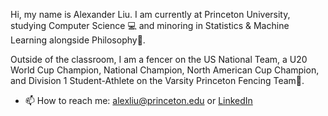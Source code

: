 Hi, my name is Alexander Liu. I am currently at Princeton University, studying Computer Science 💻 and minoring in Statistics & Machine Learning alongside Philosophy📖. 

Outside of the classroom, I am a fencer on the US National Team, a U20 World Cup Champion, National Champion, North American Cup Champion, and Division 1 Student-Athlete on the Varsity Princeton Fencing Team🤺. 
- 📫 How to reach me: alexliu@princeton.edu or [LinkedIn](www.linkedin.com/in/alexander-liu12)



<!--
**alexanderliu13/alexanderliu13** is a ✨ _special_ ✨ repository because its `README.md` (this file) appears on your GitHub profile.

Here are some ideas to get you started:

- 🔭 I’m currently working on ...
- 🌱 I’m currently learning ...
- 👯 I’m looking to collaborate on ...
- 🤔 I’m looking for help with ...
- 💬 Ask me about ...
- 📫 How to reach me: ...
- 😄 Pronouns: ...
- ⚡ Fun fact: ...
-->
